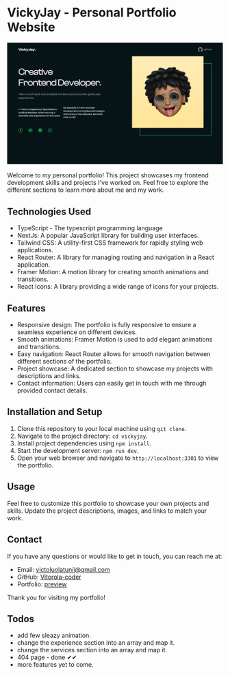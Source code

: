 # VickyJay - Personal Portfolio Website

![VickyJay's Portfolio Screenshot](/public/images/cover.png)

Welcome to my personal portfolio! This project showcases my frontend development skills and projects I've worked on. Feel free to explore the different sections to learn more about me and my work.

## Technologies Used

- TypeScript - The typescript programming language
- NextJs: A popular JavaScript library for building user interfaces.
- Tailwind CSS: A utility-first CSS framework for rapidly styling web applications.
- React Router: A library for managing routing and navigation in a React application.
- Framer Motion: A motion library for creating smooth animations and transitions.
- React Icons: A library providing a wide range of icons for your projects.

## Features

- Responsive design: The portfolio is fully responsive to ensure a seamless experience on different devices.
- Smooth animations: Framer Motion is used to add elegant animations and transitions.
- Easy navigation: React Router allows for smooth navigation between different sections of the portfolio.
- Project showcase: A dedicated section to showcase my projects with descriptions and links.
- Contact information: Users can easily get in touch with me through provided contact details.

## Installation and Setup

1. Clone this repository to your local machine using `git clone`.
2. Navigate to the project directory: `cd vickyjay`.
3. Install project dependencies using `npm install`.
4. Start the development server: `npm run dev`.
5. Open your web browser and navigate to `http://localhost:3301` to view the portfolio.

## Usage

Feel free to customize this portfolio to showcase your own projects and skills. Update the project descriptions, images, and links to match your work.

## Contact

If you have any questions or would like to get in touch, you can reach me at:

- Email: victoluolatunji@gmail.com
- GitHub: [Vitorola-coder](https://github.com/Victorla-coder)
- Portfolio: [preview](https://tolu.vercel.app)

Thank you for visiting my portfolio!

## Todos

- add few sleazy animation.
- change the experience section into an array and map it.
- change the services section into an array and map it.
- 404 page - done ✔✔
- more features yet to come.

